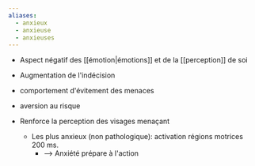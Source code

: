 ```yaml
---
aliases:
  - anxieux
  - anxieuse
  - anxieuses
---
```

- Aspect négatif des [[émotion|émotions]] et de la [[perception]] de soi
- Augmentation de l'indécision
- comportement d'évitement des menaces
- aversion au risque

- Renforce la perception des visages menaçant
	- Les plus anxieux (non pathologique): activation régions motrices 200 ms.
		- --> Anxiété prépare à l'action
